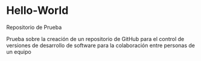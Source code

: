 # Hello-World
Repositorio de Prueba

Prueba sobre la creación de un repositorio de GitHub para el control de versiones de desarrollo de software para la colaboración entre personas de un equipo
